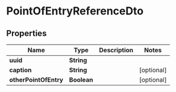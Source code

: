 # PointOfEntryReferenceDto

## Properties
Name | Type | Description | Notes
------------ | ------------- | ------------- | -------------
**uuid** | **String** |  | 
**caption** | **String** |  |  [optional]
**otherPointOfEntry** | **Boolean** |  |  [optional]
